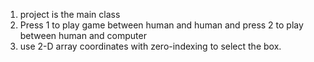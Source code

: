1. project is the main class 
2. Press 1 to play game between human and human and press 2 to play between human and computer 
3. use 2-D array coordinates with zero-indexing to select the box.
